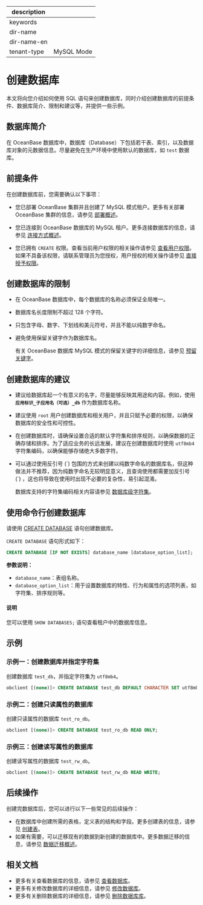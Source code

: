 |description||
|---|---|
|keywords||
|dir-name||
|dir-name-en||
|tenant-type|MySQL Mode|

# 创建数据库

本文将向您介绍如何使用 SQL 语句来创建数据库，同时介绍创建数据库的前提条件、数据库简介、限制和建议等，并提供一些示例。

## 数据库简介

在 OceanBase 数据库中，数据库（Database）下包括若干表、索引，以及数据库对象的元数据信息。尽量避免在生产环境中使用默认的数据库，如 `test` 数据库。

## 前提条件

在创建数据库前，您需要确认以下事项：

* 您已部署 OceanBase 集群并且创建了 MySQL 模式租户。更多有关部署 OceanBase 集群的信息，请参见 [部署概述](../../../400.deploy/100.deploy-overview.md)。

* 您已连接到 OceanBase 数据库的 MySQL 租户。更多连接数据库的信息，请参见 [连接方式概述](../100.connect-to-oceanbase-database-of-mysql-mode/100.connection-methods-overview-of-mysql-mode.md)。

* 您已拥有 `CREATE` 权限。查看当前用户权限的相关操作请参见 [查看用户权限](../../../600.manage/500.security-and-permissions/300.access-control/200.user-and-permission/200.permission-of-mysql-mode/400.view-user-permissions-of-mysql-mode.md)。如果不具备该权限，请联系管理员为您授权，用户授权的相关操作请参见 [直接授予权限](../../../600.manage/500.security-and-permissions/300.access-control/200.user-and-permission/200.permission-of-mysql-mode/200.authority-of-mysql-mode.md)。

## 创建数据库的限制

* 在 OceanBase 数据库中，每个数据库的名称必须保证全局唯一。
* 数据库名长度限制不超过 128 个字符。
* 只包含字母、数字、下划线和美元符号，并且不能以纯数字命名。
* 避免使用保留关键字作为数据库名。

    有关 OceanBase 数据库 MySQL 模式的保留关键字的详细信息，请参见 [预留关键字](../../../700.reference/500.sql-reference/800.reserved-keyword-of-mysql-mode.md)。

## 创建数据库的建议

* 建议给数据库起一个有意义的名字，尽量能够反映其用途和内容。例如，使用 **`应用标识_子应用名（可选）_db`** 作为数据库名称。
* 建议使用 `root` 用户创建数据库和相关用户，并且只赋予必要的权限，以确保数据库的安全性和可控性。
* 在创建数据库时，请确保设置合适的默认字符集和排序规则，以确保数据的正确存储和排序。为了适应业务的长远发展，建议在创建数据库时使用 `utf8mb4` 字符集编码，以确保能够存储绝大多数字符。
* 可以通过使用反引号 (\`) 包围的方式来创建以纯数字命名的数据库名，但这种做法并不推荐，因为纯数字命名无较明显意义，且查询使用都需要加反引号 (\`) ，这也将导致在使用时出现不必要的复杂性，易引起混淆。

  数据库支持的字符集编码相关内容请参见 [数据库级字符集](../../../700.reference/500.sql-reference/100.sql-syntax/200.common-tenant-of-mysql-mode/100.basic-elements-of-mysql-mode/300.character-set-and-collation-of-mysql-mode/400.specify-character-set-and-collation-of-mysql-mode.md)。

## 使用命令行创建数据库

请使用 [CREATE DATABASE](../../../700.reference/500.sql-reference/100.sql-syntax/200.common-tenant-of-mysql-mode/600.sql-statement-of-mysql-mode/2100.create-database-of-mysql-mode.md) 语句创建数据库。

`CREATE DATABASE` 语句形式如下：

```sql
CREATE DATABASE [IF NOT EXISTS] database_name [database_option_list];
```

**参数说明：**

* `database_name`：表组名称。
* `database_option_list`：用于设置数据库的特性、行为和属性的选项列表，如字符集、排序规则等。

<main id="notice" type='explain'>
  <h4>说明</h4>
  <p>您可以使用 <code>SHOW DATABASES;</code> 语句查看租户中的数据库信息。</p>
</main>

## 示例

### 示例一：创建数据库并指定字符集

创建数据库 `test_db`，并指定字符集为 `utf8mb4`。

```sql
obclient [(none)]> CREATE DATABASE test_db DEFAULT CHARACTER SET utf8mb4;
```

### 示例二：创建只读属性的数据库

创建只读属性的数据库 `test_ro_db`。

```sql
obclient [(none)]> CREATE DATABASE test_ro_db READ ONLY;
```

### 示例三：创建读写属性的数据库

创建读写属性的数据库 `test_rw_db`。

```sql
obclient [(none)]> CREATE DATABASE test_rw_db READ WRITE;
```

## 后续操作

创建完数据库后，您可以进行以下一些常见的后续操作：

* 在数据库中创建所需的表格，定义表的结构和字段。更多创建表的信息，请参见 [创建表](300.create-table-of-mysql-mode-in-develop.md)。
* 如果有需要，可以迁移现有的数据到新创建的数据库中。更多数据迁移的信息，请参见 [数据迁移概述](../../../500.data-migration/100.data-migration-overview.md)。

## 相关文档

* 更多有关查看数据库的信息，请参见 [查看数据库](../../../700.reference/300.database-object-management/100.manage-object-of-mysql-mode/100.manage-databases-of-mysql-mode/200.view-a-database-of-mysql-mode.md)。
* 更多有关修改数据库的详细信息，请参见 [修改数据库](../../../700.reference/300.database-object-management/100.manage-object-of-mysql-mode/100.manage-databases-of-mysql-mode/300.modify-a-database-of-mysql-mode.md)。
* 更多有关删除数据库的详细信息，请参见 [删除数据库库](../../../700.reference/300.database-object-management/100.manage-object-of-mysql-mode/100.manage-databases-of-mysql-mode/400.delete-a-database-of-mysql-mode.md)。
